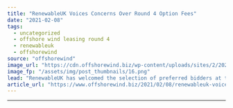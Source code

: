 ```yaml
---
title: "RenewableUK Voices Concerns Over Round 4 Option Fees"
date: "2021-02-08"
tags: 
  - uncategorized
  - offshore wind leasing round 4
  - renewableuk
  - offshorewind
source: "offshorewind"
image_url: "https://cdn.offshorewind.biz/wp-content/uploads/sites/2/2021/02/08134002/RenewableUK_Melanie-Onn.png"
image_fp: "/assets/img/post_thumbnails/16.png"
lead: "RenewableUK has welcomed the selection of preferred bidders at the Crown Estate&#8217;s Offshore Wind"
article_url: "https://www.offshorewind.biz/2021/02/08/renewableuk-voices-concerns-over-round-4-option-fees/"
---
```


---

